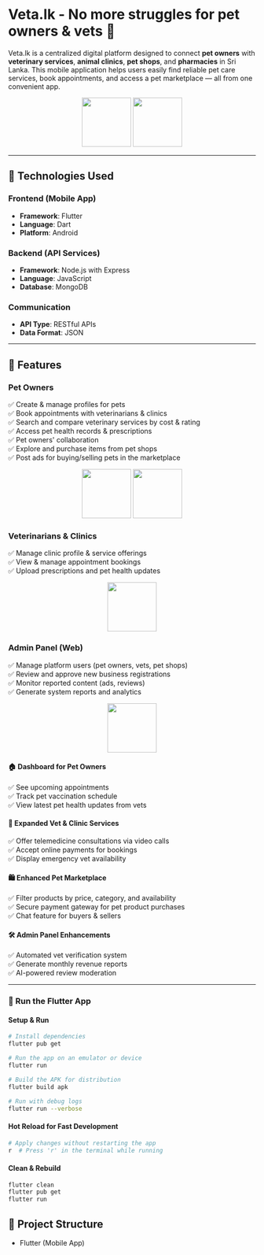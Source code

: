 # Veta.lk - No more struggles for pet owners & vets 🐾

Veta.lk is a centralized digital platform designed to connect **pet owners** with **veterinary services**, **animal clinics**, **pet shops**, and **pharmacies** in Sri Lanka. This mobile application helps users easily find reliable pet care services, book appointments, and access a pet marketplace — all from one convenient app.

<p align="center">
  <img src="https://github.com/user-attachments/assets/1d364b2d-3e84-4359-868b-8183d6c6f586" width="100">
  <img src="https://github.com/user-attachments/assets/85a16487-4433-40a0-a98e-3dbcc7d028cf" width="100">
</p>

---

## 📱 Technologies Used

### Frontend (Mobile App)
- **Framework**: Flutter
- **Language**: Dart
- **Platform**: Android 

### Backend (API Services)
- **Framework**: Node.js with Express
- **Language**: JavaScript
- **Database**: MongoDB

### Communication
- **API Type**: RESTful APIs
- **Data Format**: JSON

---

## 🚀 Features

### Pet Owners
✅ Create & manage profiles for pets  
✅ Book appointments with veterinarians & clinics  
✅ Search and compare veterinary services by cost & rating  
✅ Access pet health records & prescriptions  
✅ Pet owners' collaboration  
✅ Explore and purchase items from pet shops  
✅ Post ads for buying/selling pets in the marketplace  

<p align="center">
  <img src="https://github.com/user-attachments/assets/b929665c-8406-4afc-ad0e-a5bd8e1aadc2" width="100">
  <img src="https://github.com/user-attachments/assets/999449c6-0d1e-4cc5-9b7f-fb2e085a8673" width="100">
</p>

### Veterinarians & Clinics
✅ Manage clinic profile & service offerings  
✅ View & manage appointment bookings  
✅ Upload prescriptions and pet health updates  

<p align="center">
  <img src="https://github.com/user-attachments/assets/e3db3109-bce2-40c7-bfa9-910fda86ec93" width="100">
</p>

### Admin Panel (Web)
✅ Manage platform users (pet owners, vets, pet shops)  
✅ Review and approve new business registrations  
✅ Monitor reported content (ads, reviews)  
✅ Generate system reports and analytics  

<p align="center">
  <img src="https://github.com/user-attachments/assets/c60a5d5c-e392-4d46-a647-ecce31b20673" width="100">
</p>

#### 🏠 Dashboard for Pet Owners
✅ See upcoming appointments  
✅ Track pet vaccination schedule  
✅ View latest pet health updates from vets  

#### 🏥 Expanded Vet & Clinic Services
✅ Offer telemedicine consultations via video calls  
✅ Accept online payments for bookings  
✅ Display emergency vet availability  

#### 🛍️ Enhanced Pet Marketplace
✅ Filter products by price, category, and availability  
✅ Secure payment gateway for pet product purchases  
✅ Chat feature for buyers & sellers  

#### 🛠️ Admin Panel Enhancements
✅ Automated vet verification system  
✅ Generate monthly revenue reports  
✅ AI-powered review moderation  

---

### 🚀 Run the Flutter App

#### Setup & Run
```bash
# Install dependencies
flutter pub get

# Run the app on an emulator or device
flutter run

# Build the APK for distribution
flutter build apk

# Run with debug logs
flutter run --verbose

```

#### Hot Reload for Fast Development
```bash
# Apply changes without restarting the app
r  # Press 'r' in the terminal while running
```

#### Clean & Rebuild
```bash
flutter clean
flutter pub get
flutter run
```

## 📂 Project Structure

- Flutter (Mobile App)
